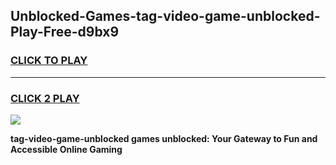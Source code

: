 
## Unblocked-Games-tag-video-game-unblocked-Play-Free-d9bx9
<h3>
<a href="https://premium76.site?title=tag-video-game-unblocked&ref=19M">CLICK TO PLAY</a></h3>
<hr>

<h3>
<a href="https://premium76.site?title=tag-video-game-unblocked&ref=19M">CLICK 2 PLAY</a>
  
</h3>

<a href="https://premium76.site?title=tag-video-game-unblocked&ref=19M"><img src="https://clearcache.store/games.png"></a>


**tag-video-game-unblocked games unblocked: Your Gateway to Fun and Accessible Online Gaming**
